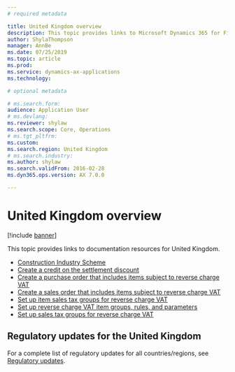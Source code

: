```yaml
---
# required metadata

title: United Kingdom overview
description: This topic provides links to Microsoft Dynamics 365 for Finance and Operations documentation resources for the United Kingdom. 
author: ShylaThompson
manager: AnnBe
ms.date: 07/25/2019
ms.topic: article
ms.prod: 
ms.service: dynamics-ax-applications
ms.technology: 

# optional metadata

# ms.search.form: 
audience: Application User
# ms.devlang: 
ms.reviewer: shylaw
ms.search.scope: Core, Operations
# ms.tgt_pltfrm: 
ms.custom: 
ms.search.region: United Kingdom
# ms.search.industry: 
ms.author: shylaw
ms.search.validFrom: 2016-02-28
ms.dyn365.ops.version: AX 7.0.0

---
```


# United Kingdom overview

[!include [banner](../includes/banner.md)]

This topic provides links to documentation resources for United Kingdom. 

- [Construction Industry Scheme](emea-gbr-cis-construction-industry-scheme.md)
- [Create a credit on the settlement discount](tasks/gb-00009-credit-note-settlement-discount.md)
- [Create a purchase order that includes items subject to reverse charge VAT](tasks/purchase-order-reverse-charge-vat.md)
- [Create a sales order that includes items subject to reverse charge VAT](tasks/gb-00002-sales-order.md)
- [Set up item sales tax groups for reverse charge VAT](tasks/gb-00002-item-sales-tax-groups-reverse-charge-vat.md)
- [Set up reverse charge VAT item groups, rules, and parameters](tasks/gb-00002-reverse-charge-vat-item-groups.md)
- [Set up sales tax groups for reverse charge VAT](tasks/gb-00002-sales-tax-groups-reverse-charge-vat.md)

## Regulatory updates for the United Kingdom

For a complete list of regulatory updates for all countries/regions, see [Regulatory updates](regulatory-updates.md).
